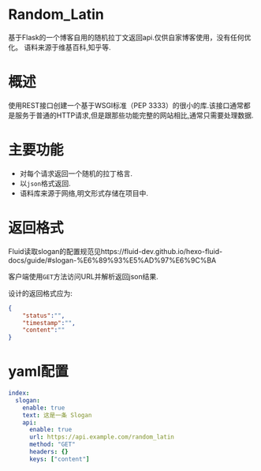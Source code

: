 # Random_Latin
基于Flask的一个博客自用的随机拉丁文返回api.仅供自家博客使用，没有任何优化。
语料来源于维基百科,知乎等.
# 概述
使用REST接口创建一个基于WSGI标准（PEP 3333）的很小的库.该接口通常都是服务于普通的HTTP请求,但是跟那些功能完整的网站相比,通常只需要处理数据.
# 主要功能
- 对每个请求返回一个随机的拉丁格言.
- 以`json`格式返回.
- 语料库来源于网络,明文形式存储在项目中.
# 返回格式
Fluid读取slogan的配置规范见https://fluid-dev.github.io/hexo-fluid-docs/guide/#slogan-%E6%89%93%E5%AD%97%E6%9C%BA

客户端使用`GET`方法访问URL并解析返回json结果.

设计的返回格式应为:
```json
{
    "status":"",
    "timestamp":"",
    "content":""
}
```
# yaml配置
```yaml
index:
  slogan:
    enable: true
    text: 这是一条 Slogan
    api:
      enable: true
      url: https://api.example.com/random_latin
      method: "GET"
      headers: {}
      keys: ["content"]
```